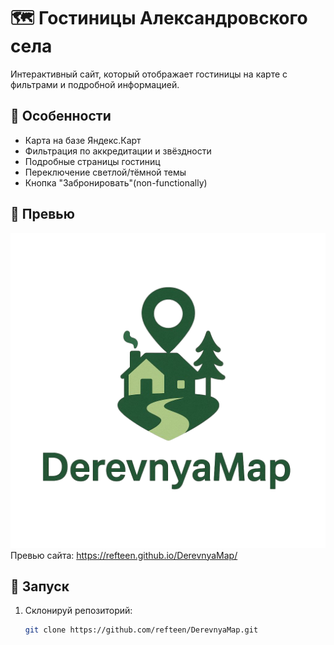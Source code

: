 # 🗺 Гостиницы Александровского села

Интерактивный сайт, который отображает гостиницы на карте с фильтрами и подробной информацией.

## 🌟 Особенности

- Карта на базе Яндекс.Карт
- Фильтрация по аккредитации и звёздности
- Подробные страницы гостиниц
- Переключение светлой/тёмной темы
- Кнопка "Забронировать"(non-functionally)

## 📸 Превью

![Логотип сайта](preview/derevnyalogo.png)
Превью сайта: https://refteen.github.io/DerevnyaMap/

## 🚀 Запуск

1. Склонируй репозиторий:
   ```bash
   git clone https://github.com/refteen/DerevnyaMap.git
